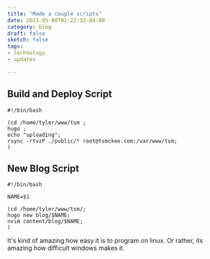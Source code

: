```yaml
---
title: "Made a couple scripts"
date: 2023-05-08T01:22:32-04:00
category: blog
draft: false
sketch: false
tags: 
- technology
- updates

---
```


## Build and Deploy Script

    #!/bin/bash
    
    (cd /home/tyler/www/tsm ;
    hugo ;
    echo "uploading";
    rsync -rtvzP ./public/* root@tsmckee.com:/var/www/tsm;
    )

## New Blog Script

    #!/bin/bash
    
    NAME=$1
    
    (cd /home/tyler/www/tsm/;
    hugo new blog/$NAME;
    nvim content/blog/$NAME;
    )


It's kind of amazing how easy it is to program on linux. Or rather, its amazing how difficult windows makes it. 
